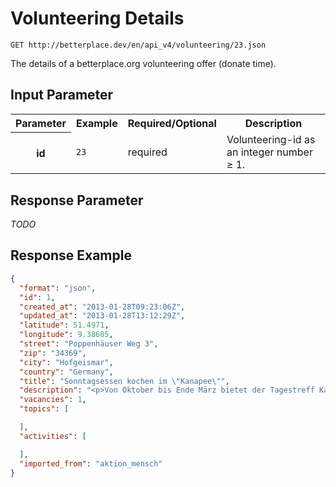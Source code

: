 
# Volunteering Details

```nginx
GET http://betterplace.dev/en/api_v4/volunteering/23.json
```

The details of a betterplace.org volunteering offer (donate time).


## Input Parameter

<table>
  <tr>
    <th>Parameter</th>
    <th>Example</th>
    <th>Required/Optional</th>
    <th>Description</th>
  </tr>
  <tr>
    <th>id</th>
    <td><code>23</code></td>
    <td>required</td>
    <td>Volunteering-id as an integer number ≥ 1.</td>
  </tr>
</table>

## Response Parameter

*TODO*

## Response Example

```json
{
  "format": "json",
  "id": 1,
  "created_at": "2013-01-28T09:23:06Z",
  "updated_at": "2013-01-28T13:12:29Z",
  "latitude": 51.4971,
  "longitude": 9.38605,
  "street": "Poppenhäuser Weg 3",
  "zip": "34369",
  "city": "Hofgeismar",
  "country": "Germany",
  "title": "Sonntagsessen kochen im \"Kanapee\"",
  "description": "<p>Von Oktober bis Ende März bietet der Tagestreff Kanapee jeden Sonntag in der Zeit von 11.00 Uhr bis 14.00 Uhr ein warmes Essen an, das von ehrenamtlichen Helfern zubereitet wird. Von April bis Ende September findet dieses Angebot jeden 3. Sonntag im Monat statt. Dafür werden Freiwillige gesucht!</p>\n\n\n<ul><li>Unfallversicherung</li><li>kostenlose Verpflegung</li><li>kostenlose Ausflüge</li><li>Haftpflichtversicherung</li><li>Anleitung durch Fachkräfte</li></ul>",
  "vacancies": 1,
  "topics": [

  ],
  "activities": [

  ],
  "imported_from": "aktion_mensch"
}
```

